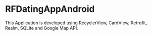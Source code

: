 # RFDatingAppAndroid

This Application is developed using RecyclerView, CardView, Retrofit, Realm, SQLite and Google Map API.
